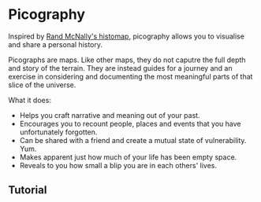 # Picography

Inspired by [Rand McNally's histomap](http://www.slate.com/features/2013/08/histomapwider.jpg), picography allows you to visualise and share a personal history.

Picographs are maps. Like other maps, they do not caputre the full depth and story of the terrain. They are instead guides for a journey and an exercise in considering and documenting the most meaningful parts of that slice of the universe.

What it does:
* Helps you craft narrative and meaning out of your past.
* Encourages you to recount people, places and events that you have unfortunately forgotten.
* Can be shared with a friend and create a mutual state of vulnerability. Yum.
* Makes apparent just how much of your life has been empty space.
* Reveals to you how small a blip you are in each others' lives.

## Tutorial



